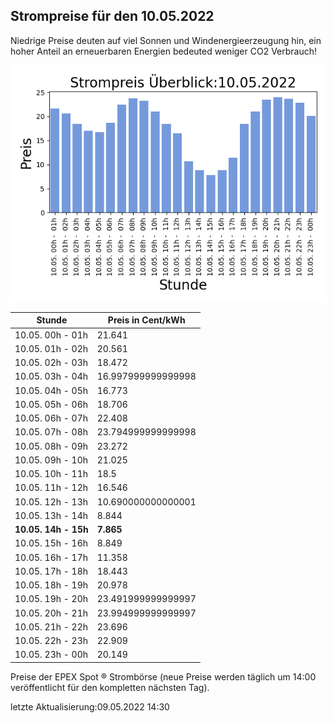 
## Strompreise für den 10.05.2022

Niedrige Preise deuten auf viel Sonnen und Windenergieerzeugung hin, ein hoher Anteil an erneuerbaren Energien bedeuted weniger CO2 Verbrauch!

![Strompreis übersicht](imgs/strompreis_uebersicht.png)

| Stunde | Preis in Cent/kWh |
|---|---|
| 10.05. 00h -  01h | 21.641 | 
| 10.05. 01h -  02h | 20.561 | 
| 10.05. 02h -  03h | 18.472 | 
| 10.05. 03h -  04h | 16.997999999999998 | 
| 10.05. 04h -  05h | 16.773 | 
| 10.05. 05h -  06h | 18.706 | 
| 10.05. 06h -  07h | 22.408 | 
| 10.05. 07h -  08h | 23.794999999999998 | 
| 10.05. 08h -  09h | 23.272 | 
| 10.05. 09h -  10h | 21.025 | 
| 10.05. 10h -  11h | 18.5 | 
| 10.05. 11h -  12h | 16.546 | 
| 10.05. 12h -  13h | 10.690000000000001 | 
| 10.05. 13h -  14h | 8.844 | 
| **10.05. 14h -  15h** | **7.865** | 
| 10.05. 15h -  16h | 8.849 | 
| 10.05. 16h -  17h | 11.358 | 
| 10.05. 17h -  18h | 18.443 | 
| 10.05. 18h -  19h | 20.978 | 
| 10.05. 19h -  20h | 23.491999999999997 | 
| 10.05. 20h -  21h | 23.994999999999997 | 
| 10.05. 21h -  22h | 23.696 | 
| 10.05. 22h -  23h | 22.909 | 
| 10.05. 23h -  00h | 20.149 | 

Preise der EPEX Spot ® Strombörse (neue Preise werden täglich um 14:00 veröffentlicht für den kompletten nächsten Tag).

letzte Aktualisierung:09.05.2022 14:30